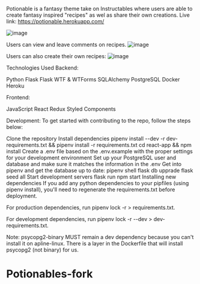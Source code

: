 Potionable is a fantasy theme take on Instructables where users are able to create fantasy inspired "recipes" as wel as share their own creations.
Live link: https://potionable.herokuapp.com/

![image](https://user-images.githubusercontent.com/6257940/160671159-2bf70192-4cbe-4ccd-a3ce-020098220301.png)


Users can view and leave comments on recipes.
![image](https://user-images.githubusercontent.com/6257940/160677606-7e5141ea-b4f9-4fe4-87fa-61d5dae7da95.png)

Users can also create their own recipes:
![image](https://user-images.githubusercontent.com/6257940/160678103-ab7a9a8a-8292-4874-b9cf-010e498aca50.png)


Technologies Used
Backend:

Python
Flask
Flask WTF & WTForms
SQLAlchemy
PostgreSQL
Docker
Heroku

Frontend:

JavaScript
React
Redux
Styled Components



Development:
To get started with contributing to the repo, follow the steps below:

Clone the repository
Install dependencies
pipenv install --dev -r dev-requirements.txt && pipenv install -r requirements.txt
cd react-app && npm install
Create a .env file based on the .env.example with the proper settings for your development environment
Set up your PostgreSQL user and database and make sure it matches the information in the .env
Get into pipenv and get the database up to date:
pipenv shell
flask db upprade
flask seed all
Start development servers
flask run
npm start
Installing new dependencies
If you add any python dependencies to your pipfiles (using pipenv install), you'll need to regenerate the requirements.txt before deployment.

For production dependencies, run pipenv lock -r > requirements.txt.

For development dependencies, run pipenv lock -r --dev > dev-requirements.txt.

Note: psycopg2-binary MUST remain a dev dependency because you can't install it on apline-linux. There is a layer in the Dockerfile that will install psycopg2 (not binary) for us.
# Potionables-fork
